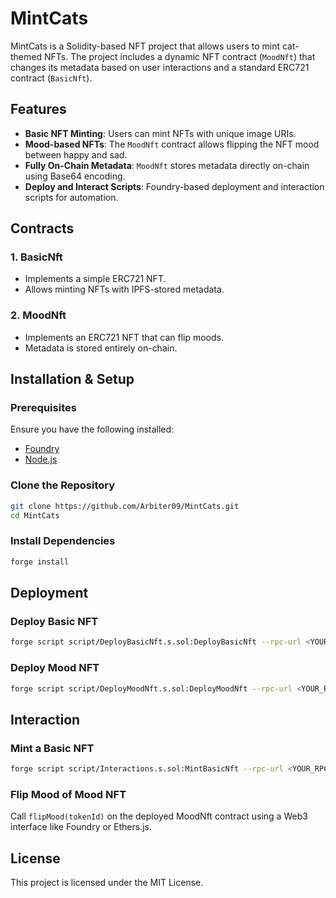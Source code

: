 # MintCats

MintCats is a Solidity-based NFT project that allows users to mint cat-themed NFTs. The project includes a dynamic NFT contract (`MoodNft`) that changes its metadata based on user interactions and a standard ERC721 contract (`BasicNft`).

## Features

- **Basic NFT Minting**: Users can mint NFTs with unique image URIs.
- **Mood-based NFTs**: The `MoodNft` contract allows flipping the NFT mood between happy and sad.
- **Fully On-Chain Metadata**: `MoodNft` stores metadata directly on-chain using Base64 encoding.
- **Deploy and Interact Scripts**: Foundry-based deployment and interaction scripts for automation.

## Contracts

### 1. BasicNft

- Implements a simple ERC721 NFT.
- Allows minting NFTs with IPFS-stored metadata.

### 2. MoodNft

- Implements an ERC721 NFT that can flip moods.
- Metadata is stored entirely on-chain.

## Installation & Setup

### Prerequisites

Ensure you have the following installed:

- [Foundry](https://book.getfoundry.sh/)
- [Node.js](https://nodejs.org/)

### Clone the Repository

```sh
git clone https://github.com/Arbiter09/MintCats.git
cd MintCats
```

### Install Dependencies

```sh
forge install
```

## Deployment

### Deploy Basic NFT

```sh
forge script script/DeployBasicNft.s.sol:DeployBasicNft --rpc-url <YOUR_RPC_URL> --broadcast
```

### Deploy Mood NFT

```sh
forge script script/DeployMoodNft.s.sol:DeployMoodNft --rpc-url <YOUR_RPC_URL> --broadcast
```

## Interaction

### Mint a Basic NFT

```sh
forge script script/Interactions.s.sol:MintBasicNft --rpc-url <YOUR_RPC_URL> --broadcast
```

### Flip Mood of Mood NFT

Call `flipMood(tokenId)` on the deployed MoodNft contract using a Web3 interface like Foundry or Ethers.js.

## License

This project is licensed under the MIT License.
